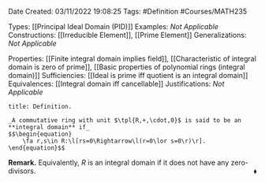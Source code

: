 <div class="topSpace"></div>

Date Created: 03/11/2022 19:08:25
Tags: #Definition #Courses/MATH235

Types: [[Principal Ideal Domain (PID)]]
Examples: _Not Applicable_
Constructions: [[Irreducible Element]], [[Prime Element]]
Generalizations: _Not Applicable_

Properties: [[Finite integral domain implies field]], [[Characteristic of integral domain is zero of prime]], [[Basic properties of polynomial rings (integral domain)]]
Sufficiencies: [[Ideal is prime iff quotient is an integral domain]]
Equivalences: [[Integral domain iff cancellable]]
Justifications: _Not Applicable_

``` ad-Definition
title: Definition.

_A commutative ring with unit $\tpl{R,+,\cdot,0}$ is said to be an **integral domain** if_
$$\begin{equation}
    \fa r,s\in R:\l[rs=0\Rightarrow\l(r=0\lor s=0\r)\r].
\end{equation}$$

```

**Remark.** Equivalently, $R$ is an integral domain if it does not have any zero-divisors.<span style="float:right;">$\blacklozenge$</span>
